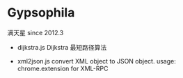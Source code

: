 # Gypsophila 

满天星
since 2012.3

- dijkstra.js
Dijkstra 最短路径算法

- xml2json.js
convert XML object to JSON object. 
usage: chrome.extension for XML-RPC
